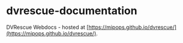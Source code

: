 # dvrescue-documentation

DVRescue Webdocs - hosted at [https://mipops.github.io/dvrescue/](https://mipops.github.io/dvrescue/).